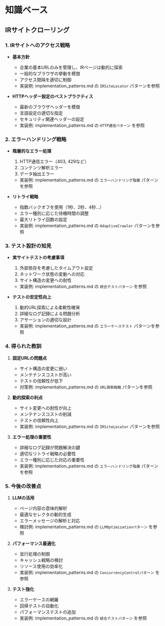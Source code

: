 # 知識ベース

## IRサイトクローリング

### 1. IRサイトへのアクセス戦略
- **基本方針**
  - 企業の基本URLのみを管理し、IRページは動的に探索
  - 一般的なブラウザの挙動を模倣
  - アクセス間隔を適切に制御
  - 実装例: implementation_patterns.md の `IRSiteLocator` パターンを参照

- **HTTPヘッダー設定のベストプラクティス**
  - 最新のブラウザヘッダーを模倣
  - 言語設定の適切な指定
  - セキュリティ関連ヘッダーの設定
  - 実装例: implementation_patterns.md の `HTTP通信パターン` を参照

### 2. エラーハンドリング戦略
- **階層的なエラー処理**
  1. HTTP通信エラー（403, 429など）
  2. コンテンツ解析エラー
  3. データ抽出エラー
  - 実装例: implementation_patterns.md の `エラーハンドリング階層` パターンを参照

- **リトライ戦略**
  - 指数バックオフを使用（1秒、2秒、4秒...）
  - エラー種別に応じた待機時間の調整
  - 最大リトライ回数の設定
  - 実装例: implementation_patterns.md の `AdaptiveCrawler` パターンを参照

### 3. テスト設計の知見
- **実サイトテストの考慮事項**
  1. 外部依存を考慮したタイムアウト設定
  2. ネットワーク状態の変動への対応
  3. サイト構造の変更への耐性
  - 実装例: implementation_patterns.md の `統合テストパターン` を参照

- **テストの安定性向上**
  1. 動的URL探索による柔軟性確保
  2. 詳細なログ記録による問題分析
  3. アサーションの適切な設計
  - 実装例: implementation_patterns.md の `エラーケーステスト` パターンを参照

### 4. 得られた教訓
1. **固定URLの問題点**
   - サイト構造の変更に弱い
   - メンテナンスコストが高い
   - テストの信頼性が低下
   - 対策例: implementation_patterns.md の `URL探索戦略` パターンを参照

2. **動的探索の利点**
   - サイト変更への耐性が向上
   - メンテナンスコストの削減
   - テストの信頼性向上
   - 実装例: implementation_patterns.md の `IRSiteLocator` パターンを参照

3. **エラー処理の重要性**
   - 詳細なログ記録が問題解決の鍵
   - 適切なリトライ戦略の必要性
   - エラー種別に応じた対応の重要性
   - 実装例: implementation_patterns.md の `エラーハンドリング階層` パターンを参照

### 5. 今後の改善点
1. **LLMの活用**
   - ページ内容の意味的解析
   - 最適なセレクタの動的生成
   - エラーメッセージの解析と対応
   - 検討例: implementation_patterns.md の `LLMOptimizationパターン` を参照

2. **パフォーマンス最適化**
   - 並行処理の制御
   - キャッシュ戦略の検討
   - リソース使用の効率化
   - 実装例: implementation_patterns.md の `ConcurrencyControlパターン` を参照

3. **テスト強化**
   - エラーケースの網羅
   - 回帰テストの自動化
   - パフォーマンステストの追加
   - 実装例: implementation_patterns.md の `統合テストパターン` を参照
